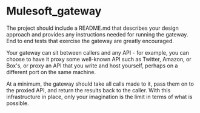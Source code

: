 Mulesoft_gateway
================
The project should include a README.md that describes your design approach and provides any instructions needed for running the gateway. End to end tests that exercise the gateway are greatly encouraged.

Your gateway can sit between callers and any API - for example, you can choose to have it proxy some well-known API such as Twitter, Amazon, or Box's, or proxy an API that you write and host yourself, perhaps on a different port on the same machine.

At a minimum, the gateway should take all calls made to it, pass them on to the proxied API, and return the results back to the caller. With this infrastructure in place, only your imagination is the limit in terms of what is possible. 
